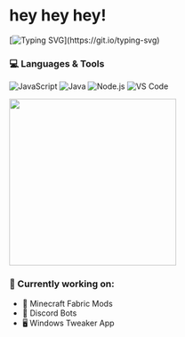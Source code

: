 # hey hey hey!

[![Typing SVG](https://readme-typing-svg.herokuapp.com?font=Fira+Code&pause=1000&color=00FF00&width=435&lines=Hey!+I'm+SwedishCoder;I'm+a+dev+who+loves+Java%2C+JS+%26+Mods;Welcome+to+my+GitHub!)](https://git.io/typing-svg)





### 💻 Languages & Tools
![JavaScript](https://img.shields.io/badge/-JavaScript-black?style=flat-square&logo=javascript)
![Java](https://img.shields.io/badge/-Java-black?style=flat-square&logo=java)
![Node.js](https://img.shields.io/badge/-Node.js-black?style=flat-square&logo=node.js)
![VS Code](https://img.shields.io/badge/-VS%20Code-black?style=flat-square&logo=visual-studio-code)


<img src="https://giphy.com/gifs/cat-kisses-hugs-MDJ9IbxxvDUQM" width="300"/>


### 🚧 Currently working on:
- 🧩 Minecraft Fabric Mods
- 🤖 Discord Bots
- 🖥️ Windows Tweaker App
